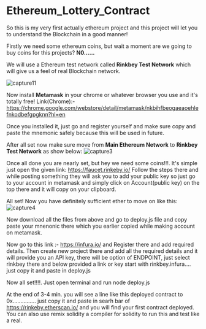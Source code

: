 # Ethereum_Lottery_Contract

So this is my very first actually ethereum project and this project will let you to understand the Blockchain in a good manner!

Firstly we need some ethereum coins, but wait a moment are we going to buy coins for this projects? **N0......** 

We will use a Ethereum test network called **Rinkbey Test Network** which will give us a feel of real Blockchain network.

![capture11](https://user-images.githubusercontent.com/34127674/46625375-63165e80-cb51-11e8-989c-1339f96e9e55.PNG)

Now install **Metamask** in your chrome or whatever browser you use and it's totally free! Link(Chrome):-https://chrome.google.com/webstore/detail/metamask/nkbihfbeogaeaoehlefnkodbefgpgknn?hl=en 

Once you installed it, just go and register yourself and make sure copy and paste the mnemonic safely because this will be used in future.

After all set now make sure move from **Main Ethereum Network** to **Rinkbey Test Network** as show below:
![capture3](https://user-images.githubusercontent.com/34127674/46625573-1d0dca80-cb52-11e8-88c1-f5e1a7d8fc6c.PNG)

Once all done you are nearly set, but hey we need some coins!!!. It's simple just open the given link: https://faucet.rinkeby.io/
Follow the steps there and while posting something they will ask you to add your public key so just go to your account in metamask and simply click on Account(public key) on the top there and it will copy on your clipboard.

All set! Now you have definitely sufficient ether to move on like this: 
![capture4](https://user-images.githubusercontent.com/34127674/46625756-cce33800-cb52-11e8-89ec-1265eb1ab622.PNG)

Now download all the files from above and go to deploy.js file and copy paste your mnenonic there which you earlier copied while making account on metamask.

Now go to this link :- https://infura.io/ and Register there and add required details. Then create new project there and add all the required details and it will provide you an API key, there will be option of ENDPOINT, just select rinkbey there and below provided a link or key start with rinkbey.infura.... just copy it and paste in deploy.js

Now all set!!!!. Just open terminal and run node deploy.js

At the end of 3-4 min. you will see a line like this deployed contract to 0x............... just copy it and paste in searh bar of https://rinkeby.etherscan.io/ and you will find your first contract deployed.
You can also use remix solidity a compiler for solidity to run this and test like a real.
